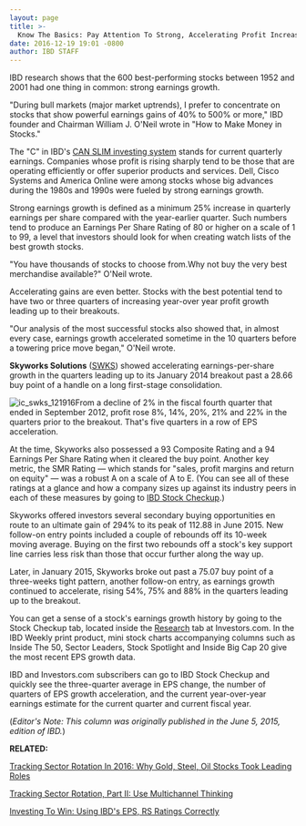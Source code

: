 ```yaml
---
layout: page
title: >-
  Know The Basics: Pay Attention To Strong, Accelerating Profit Increases
date: 2016-12-19 19:01 -0800
author: IBD STAFF
---
```





IBD research shows that the 600 best-performing stocks between 1952 and 2001 had one thing in common: strong earnings growth.


"During bull markets (major market uptrends), I prefer to concentrate on stocks that show powerful earnings gains of 40% to 500% or more," IBD founder and Chairman William J. O'Neil wrote in "How to Make Money in Stocks."


The "C" in IBD's [CAN SLIM investing system](https://www.investors.com/ibd-university/can-slim/) stands for current quarterly earnings. Companies whose profit is rising sharply tend to be those that are operating efficiently or offer superior products and services. Dell, Cisco Systems and America Online were among stocks whose big advances during the 1980s and 1990s were fueled by strong earnings growth.


Strong earnings growth is defined as a minimum 25% increase in quarterly earnings per share compared with the year-earlier quarter. Such numbers tend to produce an Earnings Per Share Rating of 80 or higher on a scale of 1 to 99, a level that investors should look for when creating watch lists of the best growth stocks.


"You have thousands of stocks to choose from.Why not buy the very best merchandise available?" O'Neil wrote.


Accelerating gains are even better. Stocks with the best potential tend to have two or three quarters of increasing year-over year profit growth leading up to their breakouts.


"Our analysis of the most successful stocks also showed that, in almost every case, earnings growth accelerated sometime in the 10 quarters before a towering price move began," O'Neil wrote.


**Skyworks Solutions** ([SWKS](https://research.investors.com/quote.aspx?symbol=SWKS)) showed accelerating earnings-per-share growth in the quarters leading up to its January 2014 breakout past a 28.66 buy point of a handle on a long first-stage consolidation.


![ic_swks_121916](https://www.investors.com/wp-content/uploads/2016/12/IC_swks_121916.png)From a decline of 2% in the fiscal fourth quarter that ended in September 2012, profit rose 8%, 14%, 20%, 21% and 22% in the quarters prior to the breakout. That's five quarters in a row of EPS acceleration.


At the time, Skyworks also possessed a 93 Composite Rating and a 94 Earnings Per Share Rating when it cleared the buy point. Another key metric, the SMR Rating — which stands for "sales, profit margins and return on equity" — was a robust A on a scale of A to E. (You can see all of these ratings at a glance and how a company sizes up against its industry peers in each of these measures by going to [IBD Stock Checkup](http://research.investors.com/stock-checkup/nasdaq-skyworks-solutions-inc-swks.aspx).)


Skyworks offered investors several secondary buying opportunities en route to an ultimate gain of 294% to its peak of 112.88 in June 2015. New follow-on entry points included a couple of rebounds off its 10-week moving average. Buying on the first two rebounds off a stock's key support line carries less risk than those that occur further along the way up.


Later, in January 2015, Skyworks broke out past a 75.07 buy point of a three-weeks tight pattern, another follow-on entry, as earnings growth continued to accelerate, rising 54%, 75% and 88% in the quarters leading up to the breakout.


You can get a sense of a stock's earnings growth history by going to the Stock Checkup tab, located inside the [Research](http://research.investors.com/) tab at Investors.com. In the IBD Weekly print product, mini stock charts accompanying columns such as Inside The 50, Sector Leaders, Stock Spotlight and Inside Big Cap 20 give the most recent EPS growth data.


IBD and Investors.com subscribers can go to IBD Stock Checkup and quickly see the three-quarter average in EPS change, the number of quarters of EPS growth acceleration, and the current year-over-year earnings estimate for the current quarter and current fiscal year.


(*Editor's Note: This column was originally published in the June 5, 2015, edition of IBD.*)


**RELATED:**


[Tracking Sector Rotation In 2016: Why Gold, Steel, Oil Stocks Took Leading Roles](https://www.investors.com/how-to-invest/investors-corner/gold-steel-oil-coal-play-leading-roles-in-industry-sector-rotation/)


[Tracking Sector Rotation, Part II: Use Multichannel Thinking](https://www.investors.com/how-to-invest/investors-corner/want-to-spot-sector-rotation-in-the-market-employ-multi-channel-thinking/)


[Investing To Win: Using IBD's EPS, RS Ratings Correctly](https://www.investors.com/how-to-invest/investors-corner/investing-to-win-how-to-use-ibds-eps-rs-ratings-correctly/)




